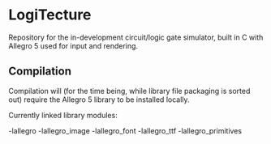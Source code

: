 # LogiTecture
Repository for the in-development circuit/logic gate simulator, built in C with Allegro 5 used for input and rendering. 
## Compilation
Compilation will (for the time being, while library file packaging is sorted out) require the Allegro 5 library to be installed locally.

Currently linked library modules: 

-lallegro -lallegro_image -lallegro_font -lallegro_ttf -lallegro_primitives
